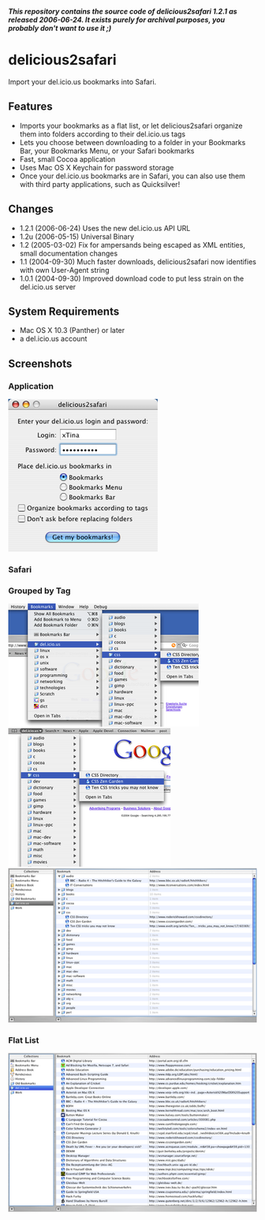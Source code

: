 **_This repository contains the source code of delicious2safari 1.2.1
as released 2006-06-24. It exists purely for archival purposes, you
probably don't want to use it ;)_**

# delicious2safari
Import your del.icio.us bookmarks into Safari.

## Features

* Imports your bookmarks as a flat list, or let delicious2safari organize them
into folders according to their del.icio.us tags
* Lets you choose between downloading to a folder in your Bookmarks Bar, your Bookmarks Menu, or your Safari bookmarks
* Fast, small Cocoa application
* Uses Mac OS X Keychain for password storage
* Once your del.icio.us bookmarks are in Safari, you can also use them with third party applications, such as Quicksilver!

## Changes

* 1.2.1 (2006-06-24) Uses the new del.icio.us API URL
* 1.2u (2006-05-15) Universal Binary
* 1.2 (2005-03-02) Fix for ampersands being escaped as XML entities, small documentation changes
* 1.1 (2004-09-30) Much faster downloads, delicious2safari now identifies with own User-Agent string
* 1.0.1 (2004-09-30) Improved download code to put less strain on the del.icio.us server

## System Requirements

* Mac OS X 10.3 (Panther) or later
* a del.icio.us account

## Screenshots

### Application
![Main Menu](screenshots/main.png)

### Safari

### Grouped by Tag
![Bookmarks Menu](screenshots/bytag_menu.png)
![Boomarks Bar](screenshots/bytag_bar.png)
![Bookmarks](screenshots/bytag.png)

### Flat List
![Bookmarks](screenshots/flat.png)
